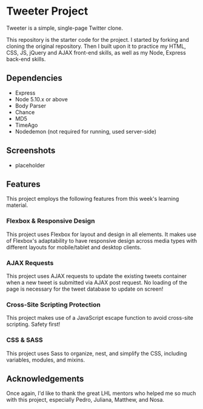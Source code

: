 # Tweeter Project

Tweeter is a simple, single-page Twitter clone.

This repository is the starter code for the project. I started by forking and cloning the original repository. Then I built upon it to practice my HTML, CSS, JS, jQuery and AJAX front-end skills, as well as my Node, Express back-end skills.

## Dependencies

- Express
- Node 5.10.x or above
- Body Parser
- Chance
- MD5
- TimeAgo
- Nodedemon (not required for running, used server-side)

## Screenshots
- placeholder

## Features

This project employs the following features from this week's learning material. 

### Flexbox & Responsive Design

This project uses Flexbox for layout and design in all elements. It makes use of Flexbox's adaptability to have responsive design across media types with different layouts for mobile/tablet and desktop clients.  

### AJAX Requests

This project uses AJAX requests to update the existing tweets container when a new tweet is submitted via AJAX post request. No loading of the page is necessary for the tweet database to update on screen! 

### Cross-Site Scripting Protection

This project makes use of a JavaScript escape function to avoid cross-site scripting. Safety first! 

### CSS & SASS 

This project uses Sass to organize, nest, and simplify the CSS, including variables, modules, and mixins. 

## Acknowledgements

Once again, I'd like to thank the great LHL mentors who helped me so much with this project, especially Pedro, Juliana, Matthew, and Nosa. 